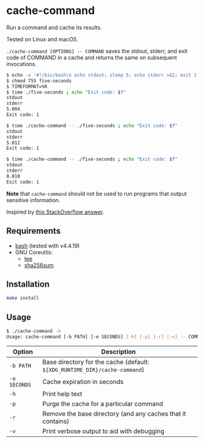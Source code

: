 # cache-command

Run a command and cache its results. 

Tested on Linux and macOS.

`./cache-command [OPTIONS] -- COMMAND` saves the stdout, stderr, and exit code of COMMAND in a cache and
returns the same on subsequent invocations.

```bash
$ echo -e '#!/bin/bash\n echo stdout; sleep 5; echo stderr >&2; exit 1' > five-seconds
$ chmod 755 five-seconds
$ TIMEFORMAT=%R
$ time ./five-seconds ; echo "Exit code: $?"
stdout
stderr
5.004
Exit code: 1

$ time ./cache-command -- ./five-seconds ; echo "Exit code: $?"
stdout
stderr
5.012
Exit code: 1

$ time ./cache-command -- ./five-seconds ; echo "Exit code: $?"
stdout
stderr
0.010
Exit code: 1
```

**Note** that `cache-command` should not be used to run programs that output sensitive information.

Inspired by [this StackOverflow answer](https://unix.stackexchange.com/a/334568).

## Requirements

* [bash](https://www.gnu.org/software/bash/) (tested with v4.4.19)
* GNU Coreutils:
    * [tee](https://en.wikipedia.org/wiki/Tee_(command))
    * [sha256sum](https://linux.die.net/man/1/sha256sum)

## Installation

```bash
make install
```
    
## Usage

```bash
$ ./cache-command -h
Usage: cache-command [-b PATH] [-e SECONDS] [-h] [-p] [-r] [-v] -- COMMAND
```

Option|Description
---|---
`-b PATH` | Base directory for the cache (default: `${XDG_RUNTIME_DIR}/cache-command`)
`-e SECONDS` | Cache expiration in seconds
`-h` | Print help text
`-p` | Purge the cache for a particular command
`-r` | Remove the base directory (and any caches that it contains)
`-v` | Print verbose output to aid with debugging
